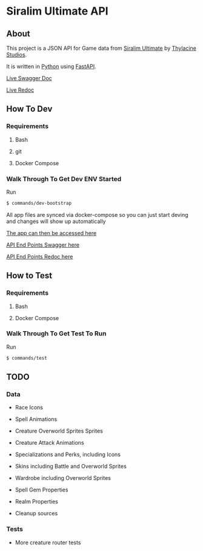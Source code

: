 # Siralim Ultimate API

## About

This project is a JSON API for Game data from [Siralim Ultimate](https://store.steampowered.com/app/1289810/Siralim_Ultimate/) by [Thylacine Studios](http://www.thylacinestudios.com/).

It is written in [Python](https://www.python.org/) using [FastAPI](https://fastapi.tiangolo.com/).

[Live Swagger Doc](https://siralim-ultimate.rovermicrover.com/api/docs)

[Live Redoc](https://siralim-ultimate.rovermicrover.com/api/redoc)

## How To Dev

### Requirements

1. Bash

2. git

3. Docker Compose

### Walk Through To Get Dev ENV Started

Run

```bash
$ commands/dev-bootstrap
```

All app files are synced via docker-compose so you can just start deving and changes will show up automatically 

[The app can then be accessed here](http://localhost/api/)

[API End Points Swagger here](http://localhost/api/docs)

[API End Points Redoc here](http://localhost/api/redoc)

## How to Test

### Requirements

1. Bash

2. Docker Compose

### Walk Through To Get Test To Run

Run

```bash
$ commands/test
```

## TODO

### Data

* Race Icons

* Spell Animations

* Creature Overworld Sprites Sprites

* Creature Attack Animations

* Specializations and Perks, including Icons

* Skins including Battle and Overworld Sprites

* Wardrobe including Overworld Sprites

* Spell Gem Properties

* Realm Properties

* Cleanup sources

### Tests

* More creature router tests